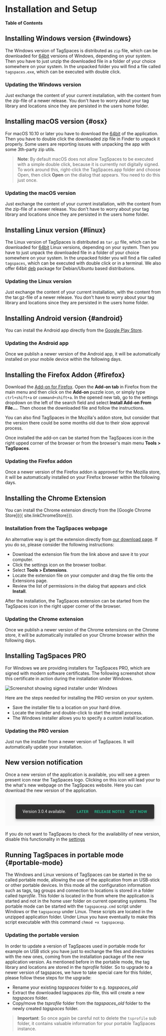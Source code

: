 # Installation and Setup

**Table of Contents**
<!-- toc -->

## Installing Windows version {#windows}
The Windows version of TagSpaces is distributed as `zip` file, which can be downloaded for [64bit](https://www.tagspaces.org/downloads/tagspaces-win64.zip) versions of Windows, depending on your system. Then you have to just unzip the downloaded file in a folder of your choice somewhere on your system. In the unpacked folder you will find a file called `tagspaces.exe`, which can be executed with double click.

### Updating the Windows version
Just exchange the content of your current installation, with the content from the zip-file of a newer release. You don't have to worry about your tag library and locations since they are persisted in the users home folder.

## Installing macOS version {#osx}
For macOS 10.10 or later you have to download the [64bit](https://www.tagspaces.org/downloads/tagspaces-osx64.zip) of the application. Then you have to double click the downloaded zip file in Finder to unpack it properly. Some users are reporting issues with unpacking the app with some 3th-party zip utils.

> **Note**: By default macOS does not allow TagSpaces to be executed with a simple double click, because it is currently not digitally signed. To work around this, right-click the TagSpaces.app folder and choose Open, then click **Open** on the dialog that appears. You need to do this just once.

### Updating the macOS version
Just exchange the content of your current installation, with the content from the zip-file of a newer release. You don't have to worry about your tag library and locations since they are persisted in the users home folder.

## Installing Linux version {#linux}
The Linux version of TagSpaces is distributed as `tar.gz` file, which can be downloaded for [64bit](https://www.tagspaces.org/downloads/tagspaces-linux64.tar.gz) Linux versions, depending on your system. Then you have to just unpack the downloaded file in a folder of your choice somewhere on your system. In the unpacked folder you will find a file called `tagspaces`, which can be executed with double click or in a terminal. We also offer 64bit [deb](https://www.tagspaces.org/downloads/tagspaces-amd64.deb) package for Debian/Ubuntu based distributions.

### Updating the Linux version
Just exchange the content of your current installation, with the content from the tar.gz-file of a newer release. You don't have to worry about your tag library and locations since they are persisted in the users home folder.

## Installing Android version {#android}
You can install the Android app directly from the [Google Play Store](https://play.google.com/store/apps/details?id=org.tagspaces.androidle).

### Updating the Android app
Once we publish a newer version of the Android app, it will be automatically installed on your mobile device within the following days.

## Installing the Firefox Addon {#firefox}
Download the [Add-on for Firefox](https://addons.mozilla.org/en-us/firefox/addon/tagspaces/). Open the **Add-on tab** in Firefox from the main menu and then click on the **Add-on** puzzle icon, or simply type `ctrl+shift+a` or `command+shift+a`. In the opened new tab, go to the settings dropdown on the left of the search field and select **Install Add-on From File...**. Then choose the downloaded file and follow the instructions.

You can also find TagSpaces in the Mozilla's addon store, but consider that the version there could be some months old due to their slow approval process.

Once installed the add-on can be started from the TagSpaces icon in the right upped corner of the browser or from the  browser's main menu **Tools > TagSpaces**.

### Updating the Firefox addon
Once a newer version of the Firefox addon is approved for the Mozilla store, it will be automatically installed on your Firefox browser within the following days.

## Installing the Chrome Extension
You can install the Chrome extension directly from the [Google Chrome Store]({{ site.linkChromeStore}}).

### Installation from the TagSpaces webpage
An alternative way is get the extension directly from [our download page](https://www.tagspaces.org/downloads). If you do so, please consider the following instructions:

* Download the extension file from the link above and save it to your computer.
* Click the settings icon on the browser toolbar.
* Select **Tools &gt; Extensions**.
* Locate the extension file on your computer and drag the file onto the Extensions page.
* Review the list of permissions in the dialog that appears and click **Install**.

After the installation, the TagSpaces extension can be started from the TagSpaces icon in the right upper corner of the browser.

### Updating the Chrome extension
Once we publish a newer version of the Chrome extensions on the Chrome store, it will be automatically installed on your Chrome browser within the following days.

## Installing TagSpaces PRO
For Windows we are providing installers for TagSpaces PRO, which are signed with modern software certificates. The following screenshot show this certificate in action during the installation under Windows.

![Screenshot showing signed installer under Windows](/media/signed-windows-installer.png)

Here are the steps needed for installing the PRO version on your system.

* Save the installer file to a location on your hard drive.
* Locate the installer and double-click to start the install process.
* The Windows installer allows you to specify a custom install location.

### Updating the PRO version
Just run the installer from a newer version of TagSpaces. It will automatically update your installation.

## New version notification
Once a new version of the application is available, you will see a green present icon near the TagSpaces logo. Clicking on this icon will lead your to the what's new webpage on the TagSpaces website. Here you can download the new version of the application.

![New version notification](/media/new-version-available.png)

If you do not want to TagSpaces to check for the availability of new version, disable this functionality in the [settings](userinterface.html/#settings)

## Running TagSpaces in portable mode {#portable-mode}
The Windows and Linux versions of TagSpaces can be started in the so called portable mode, allowing the use of the application from an USB-stick or other portable devices. In this mode all the configuration information such as tags, tag groups and connection to locations is stored in a folder called *tsprofile*. This folder is located in the from where the application is started and not in the home user folder on current operating systems. The portable mode can be started with the `tagspacesp.cmd` script under Windows or the `tagspacesp` under Linux. These scripts are located in the unzipped application folder. Under Linux you have eventually to make this script executable with this command `chmod +x tagspacesp`.

### Updating the portable version
In order to update a version of TagSpaces used in portable mode for example on USB stick you have just to exchange the files and directories with the new ones, coming from the installation package of the new application version. As mentioned before in the portable mode, the tag library and locations are stored in the *tsprofile* folder. So to upgrade to a newer version of tagspaces, we have to take special care for this folder, please follow these steps for the upgrade:
 * Rename your existing *tagspaces* folder to e.g. *tagspaces_old*
 * Extract the downloaded tagspaces zip-file, this will create a new *tagspaces* folder.
 * Copy/move the *tsprofile* folder from the *tagspaces_old* folder to the newly created *tagspaces* folder.

> **Important**: So once again be careful not to delete the `tsprofile` sub folder, it contains valuable information for your portable TagSpaces instance.
